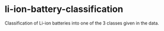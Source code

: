 # li-ion-battery-classification
Classification of Li-ion batteries into one of the 3 classes given in the data.
